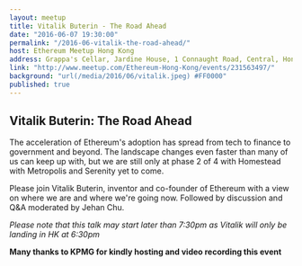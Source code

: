 ```yaml
---
layout: meetup
title: Vitalik Buterin - The Road Ahead
date: "2016-06-07 19:30:00"
permalink: "/2016-06-vitalik-the-road-ahead/"
host: Ethereum Meetup Hong Kong
address: Grappa's Cellar, Jardine House, 1 Connaught Road, Central, Hong Kong
link: "http://www.meetup.com/Ethereum-Hong-Kong/events/231563497/"
background: "url(/media/2016/06/vitalik.jpeg) #FF0000"
published: true
---
```


## Vitalik Buterin: The Road Ahead

The acceleration of Ethereum's adoption has spread from tech to finance to government and beyond. The landscape changes even faster than many of us can keep up with, but we are still only at phase 2 of 4 with Homestead with Metropolis and Serenity yet to come. 

Please join Vitalik Buterin, inventor and co-founder of Ethereum with a view on where we are and where we're going now. Followed by discussion and Q&A moderated by Jehan Chu.

*Please note that this talk may start later than 7:30pm as Vitalik will only be landing in HK at 6:30pm*

**Many thanks to KPMG for kindly hosting and video recording this event**
